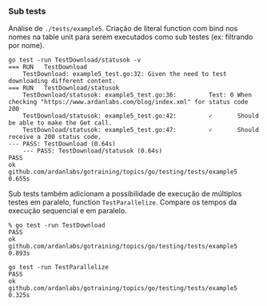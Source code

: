 ### Sub tests

Análise de `./tests/example5`. Criação de literal function com bind nos nomes na table unit para serem executados como sub testes (ex: filtrando por nome).

```
go test -run TestDownload/statusok -v      
=== RUN   TestDownload
    TestDownload: example5_test.go:32: Given the need to test downloading different content.
=== RUN   TestDownload/statusok
    TestDownload/statusok: example5_test.go:36:         Test: 0 When checking "https://www.ardanlabs.com/blog/index.xml" for status code 200
    TestDownload/statusok: example5_test.go:42:         ✓       Should be able to make the Get call.
    TestDownload/statusok: example5_test.go:47:         ✓       Should receive a 200 status code.
--- PASS: TestDownload (0.64s)
    --- PASS: TestDownload/statusok (0.64s)
PASS
ok      github.com/ardanlabs/gotraining/topics/go/testing/tests/example5        0.655s
```

Sub tests também adicionam a possibilidade de execução de múltiplos testes em paralelo, function `TestParallelize`. Compare os tempos da execução sequencial e em paralelo.

```
% go test -run TestDownload      
PASS
ok      github.com/ardanlabs/gotraining/topics/go/testing/tests/example5        0.893s

go test -run TestParallelize   
PASS
ok      github.com/ardanlabs/gotraining/topics/go/testing/tests/example5        0.325s
```